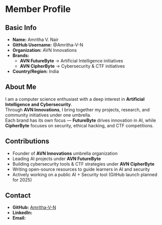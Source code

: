 # Member Profile

## Basic Info
- **Name:** Amritha V. Nair  
- **GitHub Username:** @Amritha-V-N  
- **Organization:** AVN Innovations  
- **Brands:**  
  - **AVN FutureByte** → Artificial Intelligence initiatives  
  - **AVN CipherByte** → Cybersecurity & CTF initiatives  
- **Country/Region:** India  

## About Me
I am a computer science enthusiast with a deep interest in **Artificial Intelligence and Cybersecurity**.  
Through **AVN Innovations**, I bring together my projects, research, and community initiatives under one umbrella.  
Each brand has its own focus — **FutureByte** drives innovation in AI, while **CipherByte** focuses on security, ethical hacking, and CTF competitions.  

## Contributions
- Founder of **AVN Innovations** umbrella organization  
- Leading AI projects under **AVN FutureByte**  
- Building cybersecurity tools & CTF strategies under **AVN CipherByte**  
- Writing open-source resources to guide learners in AI and security  
- Actively working on a public AI + Security tool (GitHub launch planned for 2025)  

## Contact
- **GitHub:** [Amritha-V-N](https://github.com/Amritha-V-N)  
- **LinkedIn:**  
- **Email:** 
